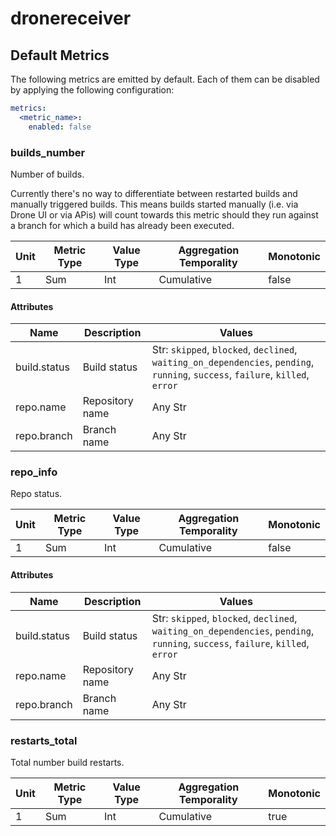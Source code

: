 [comment]: <> (Code generated by mdatagen. DO NOT EDIT.)

# dronereceiver

## Default Metrics

The following metrics are emitted by default. Each of them can be disabled by applying the following configuration:

```yaml
metrics:
  <metric_name>:
    enabled: false
```

### builds_number

Number of builds.

Currently there's no way to differentiate between restarted builds and manually triggered builds. This means builds started manually (i.e. via Drone UI or via APis) will count towards this metric should they run against a branch for which a build has already been executed.

| Unit | Metric Type | Value Type | Aggregation Temporality | Monotonic |
| ---- | ----------- | ---------- | ----------------------- | --------- |
| 1 | Sum | Int | Cumulative | false |

#### Attributes

| Name | Description | Values |
| ---- | ----------- | ------ |
| build.status | Build status | Str: ``skipped``, ``blocked``, ``declined``, ``waiting_on_dependencies``, ``pending``, ``running``, ``success``, ``failure``, ``killed``, ``error`` |
| repo.name | Repository name | Any Str |
| repo.branch | Branch name | Any Str |

### repo_info

Repo status.

| Unit | Metric Type | Value Type | Aggregation Temporality | Monotonic |
| ---- | ----------- | ---------- | ----------------------- | --------- |
| 1 | Sum | Int | Cumulative | false |

#### Attributes

| Name | Description | Values |
| ---- | ----------- | ------ |
| build.status | Build status | Str: ``skipped``, ``blocked``, ``declined``, ``waiting_on_dependencies``, ``pending``, ``running``, ``success``, ``failure``, ``killed``, ``error`` |
| repo.name | Repository name | Any Str |
| repo.branch | Branch name | Any Str |

### restarts_total

Total number build restarts.

| Unit | Metric Type | Value Type | Aggregation Temporality | Monotonic |
| ---- | ----------- | ---------- | ----------------------- | --------- |
| 1 | Sum | Int | Cumulative | true |
